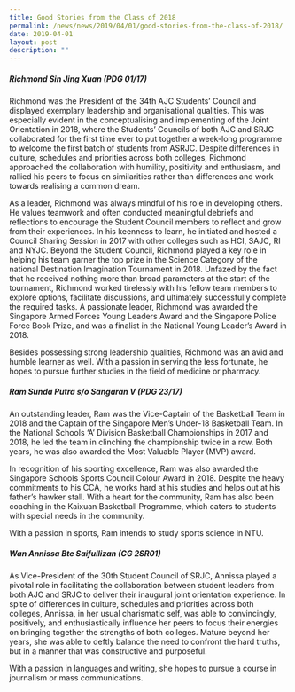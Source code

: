 ```yaml
---
title: Good Stories from the Class of 2018
permalink: /news/news/2019/04/01/good-stories-from-the-class-of-2018/
date: 2019-04-01
layout: post
description: ""
---
```

##### Richmond Sin Jing Xuan (PDG 01/17)

Richmond was the President of the 34th AJC Students’ Council and displayed exemplary leadership and organisational qualities. This was especially evident in the conceptualising and implementing of the Joint Orientation in 2018, where the Students’ Councils of both AJC and SRJC collaborated for the first time ever to put together a week-long programme to welcome the first batch of students from ASRJC. Despite differences in culture, schedules and priorities across both colleges, Richmond approached the collaboration with humility, positivity and enthusiasm, and rallied his peers to focus on similarities rather than differences and work towards realising a common dream.

As a leader, Richmond was always mindful of his role in developing others. He values teamwork and often conducted meaningful debriefs and reflections to encourage the Student Council members to reflect and grow from their experiences. In his keenness to learn, he initiated and hosted a Council Sharing Session in 2017 with other colleges such as HCI, SAJC, RI and NYJC. Beyond the Student Council, Richmond played a key role in helping his team garner the top prize in the Science Category of the national Destination Imagination Tournament in 2018. Unfazed by the fact that he received nothing more than broad parameters at the start of the tournament, Richmond worked tirelessly with his fellow team members to explore options, facilitate discussions, and ultimately successfully complete the required tasks. A passionate leader, Richmond was awarded the Singapore Armed Forces Young Leaders Award and the Singapore Police Force Book Prize, and was a finalist in the National Young Leader’s Award in 2018.

Besides possessing strong leadership qualities, Richmond was an avid and humble learner as well. With a passion in serving the less fortunate, he hopes to pursue further studies in the field of medicine or pharmacy.

##### Ram Sunda Putra s/o Sangaran V (PDG 23/17)

An outstanding leader, Ram was the Vice-Captain of the Basketball Team in 2018 and the Captain of the Singapore Men’s Under-18 Basketball Team. In the National Schools ‘A’ Division Basketball Championships in 2017 and 2018, he led the team in clinching the championship twice in a row. Both years, he was also awarded the Most Valuable Player (MVP) award.

In recognition of his sporting excellence, Ram was also awarded the Singapore Schools Sports Council Colour Award in 2018. Despite the heavy commitments to his CCA, he works hard at his studies and helps out at his father’s hawker stall. With a heart for the community, Ram has also been coaching in the Kaixuan Basketball Programme, which caters to students with special needs in the community.

With a passion in sports, Ram intends to study sports science in NTU.

##### Wan Annissa Bte Saifullizan (CG 2SR01)

As Vice-President of the 30th Student Council of SRJC, Annissa played a pivotal role in facilitating the collaboration between student leaders from both AJC and SRJC to deliver their inaugural joint orientation experience. In spite of differences in culture, schedules and priorities across both colleges, Annissa, in her usual charismatic self, was able to convincingly, positively, and enthusiastically influence her peers to focus their energies on bringing together the strengths of both colleges. Mature beyond her years, she was able to deftly balance the need to confront the hard truths, but in a manner that was constructive and purposeful.

With a passion in languages and writing, she hopes to pursue a course in journalism or mass communications.